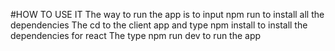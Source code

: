 #HOW TO USE IT
  The way to run the app is to 
  input npm run to install all the dependencies 
  The cd to the client app and type npm install to 
   install the dependencies for react 
   The type npm run dev to run the app  